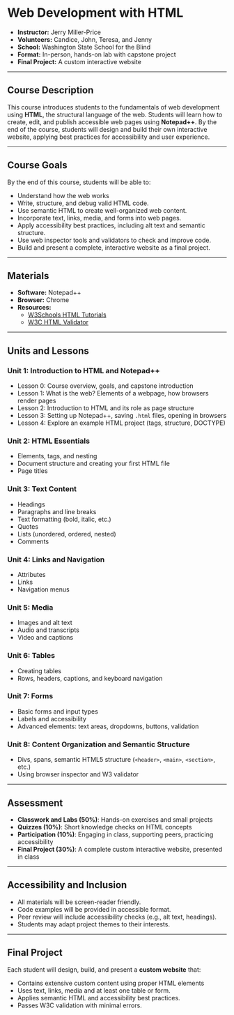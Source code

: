# Web Development with HTML 
- **Instructor:** Jerry Miller-Price
- **Volunteers:** Candice, John, Teresa, and Jenny
- **School:** Washington State School for the Blind  
- **Format:** In-person, hands-on lab with capstone project
- **Final Project:** A custom interactive website  

---

## Course Description
This course introduces students to the fundamentals of web development using **HTML**, the structural language of the web. Students will learn how to create, edit, and publish accessible web pages using **Notepad++**. By the end of the course, students will design and build their own interactive website, applying best practices for accessibility and user experience.

---

## Course Goals
By the end of this course, students will be able to:

- Understand how the web works
- Write, structure, and debug valid HTML code.  
- Use semantic HTML to create well-organized web content.  
- Incorporate text, links, media, and forms into web pages.  
- Apply accessibility best practices, including alt text and semantic structure.  
- Use web inspector tools and validators to check and improve code.  
- Build and present a complete, interactive website as a final project.  

---

## Materials
- **Software:** Notepad++
- **Browser:** Chrome 
- **Resources:**  
  - [W3Schools HTML Tutorials](https://www.w3schools.com/html/)  
  - [W3C HTML Validator](https://validator.w3.org/)

---

## Units and Lessons

### Unit 1: Introduction to HTML and Notepad++
- Lesson 0: Course overview, goals, and capstone introduction
- Lesson 1: What is the web? Elements of a webpage, how browsers render pages  
- Lesson 2: Introduction to HTML and its role as page structure  
- Lesson 3: Setting up Notepad++, saving `.html` files, opening in browsers  
- Lesson 4: Explore an example HTML project (tags, structure, DOCTYPE)  

### Unit 2: HTML Essentials
- Elements, tags, and nesting  
- Document structure and creating your first HTML file  
- Page titles  

### Unit 3: Text Content
- Headings  
- Paragraphs and line breaks  
- Text formatting (bold, italic, etc.)
- Quotes
- Lists (unordered, ordered, nested)  
- Comments

### Unit 4: Links and Navigation
- Attributes  
- Links
- Navigation menus  

### Unit 5: Media
- Images and alt text  
- Audio and transcripts
- Video and captions

### Unit 6: Tables
- Creating tables  
- Rows, headers, captions, and keyboard navigation  

### Unit 7: Forms
- Basic forms and input types  
- Labels and accessibility  
- Advanced elements: text areas, dropdowns, buttons, validation  

### Unit 8: Content Organization and Semantic Structure
- Divs, spans, semantic HTML5 structure (`<header>`, `<main>`, `<section>`, etc.)  
- Using browser inspector and W3 validator

---

## Assessment
- **Classwork and Labs (50%)**: Hands-on exercises and small projects  
- **Quizzes (10%)**: Short knowledge checks on HTML concepts  
- **Participation (10%)**: Engaging in class, supporting peers, practicing accessibility  
- **Final Project (30%)**: A complete custom interactive website, presented in class  

---

## Accessibility and Inclusion
- All materials will be screen-reader friendly.  
- Code examples will be provided in accessible format.  
- Peer review will include accessibility checks (e.g., alt text, headings).  
- Students may adapt project themes to their interests.

---

## Final Project
Each student will design, build, and present a **custom website** that:  

- Contains extensive custom content using proper HTML elements
- Uses text, links, media and at least one table or form.  
- Applies semantic HTML and accessibility best practices.  
- Passes W3C validation with minimal errors.
